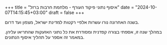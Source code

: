 +++
title = "איסוף נתוני פיקוד העורף - מלחמת חרבות ברזל"
date = "2024-10-07T14:15:45+03:00"
draft = false
+++

בשנה האחרונה נורו עשרות אלפיי רקטות למדינת ישראל, מצפון ועד דרום. 

במהלך שנה זו, אספתי בצורה קפדנית ומסודרת את כל נתוני האזעקות שהתריאו עליהן. במאמר זה אספר על תהליך איסוף הנתונים.

